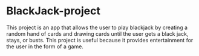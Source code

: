 # BlackJack-project
This project is an app that allows the user to play blackjack by creating a random hand of cards and drawing cards until the user gets a black jack, stays, or busts.
This project is useful because it provides entertainment for the user in the form of a game.
